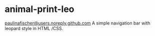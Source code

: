 # animal-print-leo
paulinafischer@users.noreply.github.com
A simple navigation bar with leopard style in HTML /CSS.
